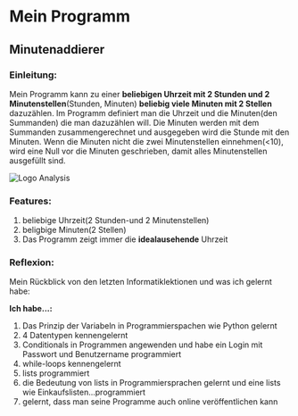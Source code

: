 # Mein Programm
## Minutenaddierer
### Einleitung:
Mein Programm kann zu einer **beliebigen Uhrzeit mit 2 Stunden und 2 Minutenstellen**(Stunden, Minuten) **beliebig viele Minuten mit 2 Stellen** dazuzählen.
Im Programm definiert man die Uhrzeit und die Minuten(den Summanden) die man dazuzählen will.
Die Minuten werden mit dem Summanden zusammengerechnet und ausgegeben wird die Stunde mit den Minuten.
Wenn die Minuten nicht die zwei Minutenstellen einnehmen(<10), wird eine Null vor die Minuten geschrieben, damit alles Minutenstellen ausgefüllt sind.
          
![Logo Analysis](<img width="441" alt="image" src="https://user-images.githubusercontent.com/97455302/148789627-384dc277-c9f1-455c-bc61-6ba352005064.png">)


### Features:
1. beliebige Uhrzeit(2 Stunden-und 2 Minutenstellen)
2. beligbige Minuten(2 Stellen)
3. Das Programm zeigt immer die **idealausehende** Uhrzeit
              
### Reflexion:
Mein Rückblick von den letzten Informatiklektionen und was ich gelernt habe:

**Ich habe...:**
1. Das Prinzip der Variabeln in Programmierspachen wie Python gelernt
2. 4 Datentypen kennengelernt
3. Conditionals in Programmen angewenden und habe ein Login mit Passwort und Benutzername programmiert
4. while-loops kennengelernt
5. lists programmiert
6. die Bedeutung von lists in Programmiersprachen gelernt und eine lists wie Einkaufslisten...programmiert
7. gelernt, dass man seine Programme auch online veröffentlichen kann























